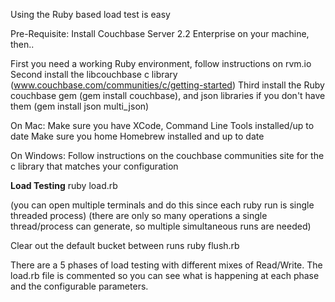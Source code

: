 Using the Ruby based load test is easy

Pre-Requisite: Install Couchbase Server 2.2 Enterprise on your machine, then.. 

First you need a working Ruby environment, follow instructions on rvm.io
Second install the libcouchbase c library (www.couchbase.com/communities/c/getting-started)
Third install the Ruby couchbase gem (gem install couchbase), and json libraries if you don't have them (gem install json multi_json)

On Mac:
  Make sure you have XCode, Command Line Tools installed/up to date
  Make sure you home Homebrew installed and up to date
  
On Windows:
  Follow instructions on the couchbase communities site for the c library that matches your configuration
  
  
**Load Testing**
ruby load.rb

(you can open multiple terminals and do this since each ruby run is single threaded process)
(there are only so many operations a single thread/process can generate, so multiple simultaneous runs are needed)


Clear out the default bucket between runs
ruby flush.rb

There are a 5 phases of load testing with different mixes of Read/Write. The load.rb file is commented so you can see what is happening
at each phase and the configurable parameters.
  